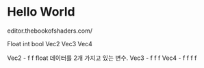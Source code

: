 <h1>Hello World</h1>


editor.thebookofshaders.com/ 

Float int bool
Vec2 Vec3 Vec4 

Vec2 - f f float 데이터를 2개 가지고 있는 변수.
Vec3 - f f f 
Vec4 - f f f f 